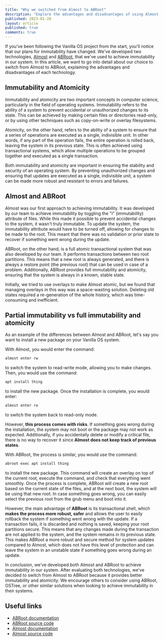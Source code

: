 ```yaml
---
title: "Why we switched from Almost to ABRoot"
description: "Explore the advantages and disadvantages of using Almost and ABRoot technologies to achieve immutability."
published: 2023-01-28
layout: article
published: true
comments: true
---
```


If you've been following the Vanilla OS project from the start, you'll notice that our plans for immutability have changed. We've developed two technologies, [Almost](https://github.com/Vanilla-OS/almost) and [ABRoot](https://github.com/Vanilla-OS/ABRoot), that we've used to achieve immutability in our system. In this article, we want to go into detail about our choice to switch from Almost to ABRoot, explaining the advantages and disadvantages of each technology.

## Immutability and Atomicity
Immutability and atomicity are two important concepts in computer science, particularly in the field of operating systems. Immutability refers to the ability of a system to prevent accidental or unauthorized changes to its state. This can be achieved by making certain files or directories read-only, or by using other techniques such as copy-on-write or overlay filesystems.

Atomicity, on the other hand, refers to the ability of a system to ensure that a series of operations are executed as a single, indivisible unit. In other words, if any part of the operation fails, the entire operation is rolled back, leaving the system in its previous state. This is often achieved using transactional systems, which allow multiple operations to be grouped together and executed as a single transaction.

Both immutability and atomicity are important in ensuring the stability and security of an operating system. By preventing unauthorized changes and ensuring that updates are executed as a single, indivisible unit, a system can be made more robust and resistant to errors and failures.

## Almost and ABRoot
Almost was our first approach to achieving immutability. It was developed by our team to achieve immutability by toggling the "i" (immutability) attribute of files. While this made it possible to prevent accidental changes to the system, it wasn't truly immutable. To update the system, the immutability attribute would have to be turned off, allowing for changes to be made to the root. This meant that there was no validation or prior state to recover if something went wrong during the update.

ABRoot, on the other hand, is a full atomic transactional system that was also developed by our team. It performs transactions between two root partitions. This means that a new root is always generated, and there is always a restore point (the previous root) that can be used in case of a problem. Additionally, ABRoot provides full immutability and atomicity, ensuring that the system is always in a known, stable state.

Initially, we tried to use overlays to make Almost atomic, but we found that managing overlays in this way was a space-wasting solution. Deleting old states required a re-generation of the whole history, which was time-consuming and inefficient.

## Partial immutability vs full immutability and atomicity

As an example of the differences between Almost and ABRoot, let's say you want to install a new package on your Vanilla OS system.

With Almost, you would enter the command:

```bash
almost enter rw
```

to switch the system to read-write mode, allowing you to make changes. Then, you would use the command:

```bash
apt install thing
```

to install the new package. Once the installation is complete, you would enter:

```bash
almost enter ro
```

to switch the system back to read-only mode.

However, **this process comes with risks**. If something goes wrong during the installation, the system may not boot or the package may not work as expected. Additionally, if you accidentally delete or modify a critical file, there is no way to recover it since **Almost does not keep track of previous states**.

With ABRoot, the process is similar, you would use the command:

```bash
abroot exec apt install thing
```

to install the new package. This command will create an overlay on top of the current root, execute the command, and check that everything went smoothly. Once the process is complete, ABRoot will create a new root based on the current state of the files, and at the next boot, the system will be using that new root. In case something goes wrong, you can easily select the previous root from the grub menu and boot into it.

However, the main advantage of **ABRoot** is its transactional shell, which **makes the process more robust, safer** and allows the user to easily rollback the system if something went wrong with the update. If a transaction fails, it is discarded and nothing is saved, keeping your root partitions secure. This means that any changes made during the transaction are not applied to the system, and the system remains in its previous state. This makes ABRoot a more robust and secure method for system updates compared to Almost, which does not have this level of protection and can leave the system in an unstable state if something goes wrong during an update.

In conclusion, we've developed both Almost and ABRoot to achieve immutability in our system. After evaluating both technologies, we've decided to switch from Almost to ABRoot because it provides better immutability and atomicity. We encourage others to consider using ABRoot, OSTree, or other similar solutions when looking to achieve immutability in their systems.

## Useful links
- [ABRoot documentation](https://documentation.vanillaos.org/docs/ABRoot/)
- [ABRoot source code](https://github.com/Vanilla-OS/ABRoot/)
- [Almost documentation](https://documentation.vanillaos.org/docs/almost/)
- [Almost source code](https://github.com/Vanilla-OS/almost)

